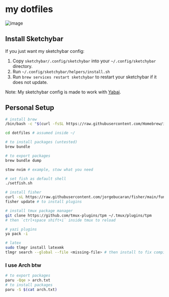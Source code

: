 # my dotfiles

![image](https://github.com/user-attachments/assets/49bb85f2-ed32-4fce-b08e-391280d80ecb)


## Install Sketchybar

If you just want my sketchybar config:

1. Copy `sketchybar/.config/sketchybar` into your `~/.config/sketchybar` directory.
2. Run `~/.config/sketchybar/helpers/install.sh`
3. Run `brew services restart sketchybar` to restart your sketchybar if it does not update.

Note: My sketchybar config is made to work with [Yabai](https://github.com/koekeishiya/yabai).

## Personal Setup

```sh
# install brew
/bin/bash -c "$(curl -fsSL https://raw.githubusercontent.com/Homebrew/install/HEAD/install.sh)"

cd dotfiles # assumed inside ~/

# to install packages (untested)
brew bundle

# to export packages
brew bundle dump

stow nvim # example, stow what you need

# set fish as default shell
./setfish.sh

# install fisher
curl -sL https://raw.githubusercontent.com/jorgebucaran/fisher/main/functions/fisher.fish | source && fisher install jorgebucaran/fisher
fisher update # to install plugins

# install tmux package manager
git clone https://github.com/tmux-plugins/tpm ~/.tmux/plugins/tpm
# then `ctrl+space shift+i` inside tmux to reload

# yazi plugins
ya pack -i

# latex
sudo tlmgr install latexmk
tlmgr search --global --file <missing-file> # then install to fix compile errors
```

### I use Arch btw

```sh
# to export packages
paru -Qqe > arch.txt
# to install packages
paru -S $(cat arch.txt)
```
